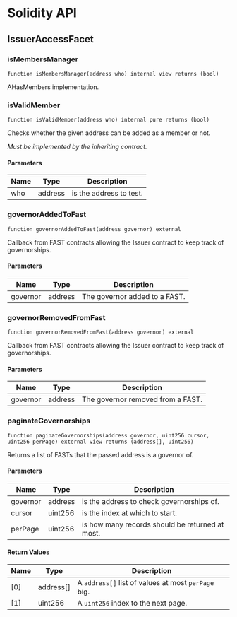 # Solidity API

## IssuerAccessFacet

### isMembersManager

```solidity
function isMembersManager(address who) internal view returns (bool)
```

AHasMembers implementation.

### isValidMember

```solidity
function isValidMember(address who) internal pure returns (bool)
```

Checks whether the given address can be added as a member or not.

_Must be implemented by the inheriting contract._

#### Parameters

| Name | Type | Description |
| ---- | ---- | ----------- |
| who | address | is the address to test. |

### governorAddedToFast

```solidity
function governorAddedToFast(address governor) external
```

Callback from FAST contracts allowing the Issuer contract to keep track of governorships.

#### Parameters

| Name | Type | Description |
| ---- | ---- | ----------- |
| governor | address | The governor added to a FAST. |

### governorRemovedFromFast

```solidity
function governorRemovedFromFast(address governor) external
```

Callback from FAST contracts allowing the Issuer contract to keep track of governorships.

#### Parameters

| Name | Type | Description |
| ---- | ---- | ----------- |
| governor | address | The governor removed from a FAST. |

### paginateGovernorships

```solidity
function paginateGovernorships(address governor, uint256 cursor, uint256 perPage) external view returns (address[], uint256)
```

Returns a list of FASTs that the passed address is a governor of.

#### Parameters

| Name | Type | Description |
| ---- | ---- | ----------- |
| governor | address | is the address to check governorships of. |
| cursor | uint256 | is the index at which to start. |
| perPage | uint256 | is how many records should be returned at most. |

#### Return Values

| Name | Type | Description |
| ---- | ---- | ----------- |
| [0] | address[] | A `address[]` list of values at most `perPage` big. |
| [1] | uint256 | A `uint256` index to the next page. |

